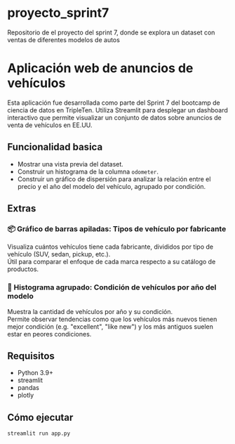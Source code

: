 # proyecto_sprint7
Repositorio de el proyecto del sprint 7, donde se explora un dataset con ventas de diferentes modelos de autos

# Aplicación web de anuncios de vehículos

Esta aplicación fue desarrollada como parte del Sprint 7 del bootcamp de ciencia de datos en TripleTen. Utiliza Streamlit para desplegar un dashboard interactivo que permite visualizar un conjunto de datos sobre anuncios de venta de vehículos en EE.UU.

## Funcionalidad basica

- Mostrar una vista previa del dataset.
- Construir un histograma de la columna `odometer`.
- Construir un gráfico de dispersión para analizar la relación entre el precio y el año del modelo del vehículo, agrupado por condición.

## Extras

### 📦 Gráfico de barras apiladas: Tipos de vehículo por fabricante
Visualiza cuántos vehículos tiene cada fabricante, divididos por tipo de vehículo (SUV, sedan, pickup, etc.).  
Útil para comparar el enfoque de cada marca respecto a su catálogo de productos.

### 📅 Histograma agrupado: Condición de vehículos por año del modelo
Muestra la cantidad de vehículos por año y su condición.  
Permite observar tendencias como que los vehículos más nuevos tienen mejor condición (e.g. "excellent", "like new") y los más antiguos suelen estar en peores condiciones.

## Requisitos

- Python 3.9+
- streamlit
- pandas
- plotly

## Cómo ejecutar

```bash
streamlit run app.py
